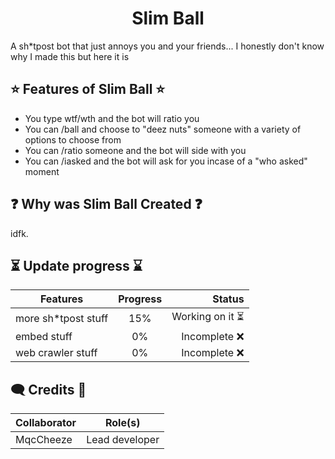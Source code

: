 <h1 align="center">
Slim Ball
</h1>

A sh*tpost bot that just annoys you and your friends... I honestly don't know why I made this but here it is

## ⭐ Features of Slim Ball ⭐

- You type wtf/wth and the bot will ratio you
- You can /ball and choose to "deez nuts" someone with a variety of options to choose from
- You can /ratio someone and the bot will side with you
- You can /iasked and the bot will ask for you incase of a "who asked" moment

## ❓ Why was Slim Ball Created ❓

idfk.

## ⏳ Update progress ⌛

| Features | Progress | Status |
| ------------- |:-------------:| -----:|
| more sh*tpost stuff | 15% | Working on it ⏳ |
| embed stuff | 0% | Incomplete ❌ |
| web crawler stuff | 0% | Incomplete ❌ |

## 🗨️ Credits 💬

| Collaborator | Role(s) |
| ------------- |:-------------:|
| MqcCheeze | Lead developer | 
